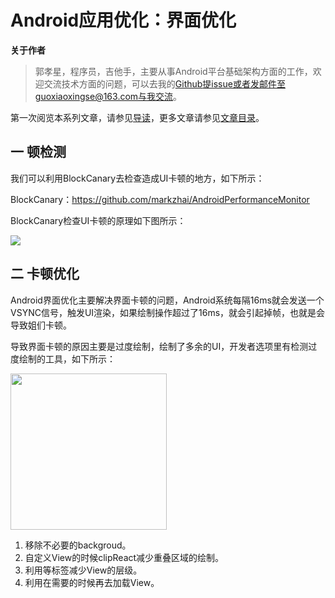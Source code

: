 # Android应用优化：界面优化

**关于作者**

>郭孝星，程序员，吉他手，主要从事Android平台基础架构方面的工作，欢迎交流技术方面的问题，可以去我的[Github](https://github.com/guoxiaoxing)提issue或者发邮件至guoxiaoxingse@163.com与我交流。

第一次阅览本系列文章，请参见[导读](https://github.com/guoxiaoxing/android-open-source-project-analysis/blob/master/doc/导读.md)，更多文章请参见[文章目录](https://github.com/guoxiaoxing/android-open-source-project-analysis/blob/master/README.md)。

## 一 顿检测

我们可以利用BlockCanary去检查造成UI卡顿的地方，如下所示：

BlockCanary：https://github.com/markzhai/AndroidPerformanceMonitor

BlockCanary检查UI卡顿的原理如下图所示：

<img src="https://github.com/guoxiaoxing/android-open-source-project-analysis/raw/master/art/practice/performance/blockcanary_structure.png"/>

## 二 卡顿优化

Android界面优化主要解决界面卡顿的问题，Android系统每隔16ms就会发送一个VSYNC信号，触发UI渲染，如果绘制操作超过了16ms，就会引起掉帧，也就是会导致姐们卡顿。

导致界面卡顿的原因主要是过度绘制，绘制了多余的UI，开发者选项里有检测过度绘制的工具，如下所示：

<img src="https://github.com/guoxiaoxing/android-open-source-project-analysis/raw/master/art/practice/performance/overdraw_level.png" width="250"/>

1. 移除不必要的backgroud。
2. 自定义View的时候clipReact减少重叠区域的绘制。
3. 利用<merge>等标签减少View的层级。
4. 利用<ViewStub>在需要的时候再去加载View。